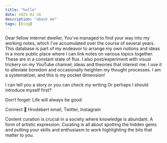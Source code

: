 ```yaml
---
title: "hello"
date: 2025-02-16
description: "about me"
tags: [blog]
---
```


Dear fellow internet dweller,
You’ve managed to find your way into my working notes, which I’ve accumulated over the course of several years. This database is part of my endeavor to arrange my own notions and ideas in a more public place where I can link notes on various topics together. These are in a constant state of flux. I also post/experiment with visual trickery on my YouTube channel, ideas and theories that interest me. I use it to alleviate boredom and occasionally heighten my thought processes. I am a systematizer, and this is my pocket dimension!

I can tell you a story
or you can check my writing
Or perhaps I should introduce myself first?


Don’t forget: Life will always be good

Connect
👋 Hrodebert email, Twitter, Instagram

Content curation is crucial in a society where knowledge is abundant. A form of artistic expression. Curating is all about spotting the hidden gems and putting your skills and enthusiasm to work highlighting the bits that matter to you.